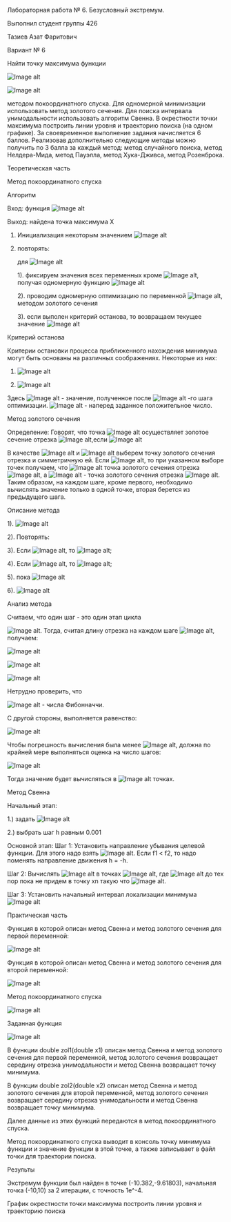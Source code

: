 Лабораторная работа № 6. Безусловный экстремум.

Выполнил студент группы 426

Тазиев Азат Фаритович

Вариант № 6

Найти точку максимума функции

![Image alt](https://github.com/AzatTaziev426/lab6/blob/master/funct.png)

![Image alt](https://github.com/AzatTaziev426/lab6/blob/master/gran.png)

методом покоординатного спуска. Для одномерной минимизации использовать метод золотого сечения. Для поиска интервала унимодальности использовать алгоритм Свенна. В окрестности точки максимума построить линии уровня и траекторию поиска (на одном графике). За своевременное выполнение задания начисляется 6 баллов. Реализовав дополнительно следующие методы можно получить по 3 балла за каждый метод: метод случайного поиска, метод Нелдера-Мида, метод Пауэлла, метод Хука-Дживса, метод Розенброка.

Теоретическая часть

Метод покоординатного спуска

Алгоритм

Вход: функция ![Image alt](https://github.com/AzatTaziev426/lab6/blob/master/FR.png)

Выход: найдена точка максимума X

1. Инициализация некоторым значением  ![Image alt](https://github.com/AzatTaziev426/lab6/blob/master/x0.png)

2. повторять:

      для ![Image alt](https://github.com/AzatTaziev426/lab6/blob/master/in.png)
      
      1). фиксируем значения всех переменных кроме ![Image alt](https://github.com/AzatTaziev426/lab6/blob/master/xi.png), получая одномерную функцию ![Image alt](https://github.com/AzatTaziev426/lab6/blob/master/fxi.png)
      
      2). проводим одномерную оптимизацию по переменной ![Image alt](https://github.com/AzatTaziev426/lab6/blob/master/xi.png), методом золотого сечения
      
      3). если выполен критерий останова, то возвращаем текущее значение ![Image alt](https://github.com/AzatTaziev426/lab6/blob/master/x1xn.png)

Критерий останова

Критерии остановки процесса приближенного нахождения минимума могут быть основаны на различных соображениях. Некоторые из них:

1. ![Image alt](https://github.com/AzatTaziev426/lab6/blob/master/usl1.png)

2. ![Image alt](https://github.com/AzatTaziev426/lab6/blob/master/usl2.png)

Здесь ![Image alt](https://github.com/AzatTaziev426/lab6/blob/master/xkrn.png) - значение, полученное после ![Image alt](https://github.com/AzatTaziev426/lab6/blob/master/k.png) -го шага оптимизации. ![Image alt](https://github.com/AzatTaziev426/lab6/blob/master/E.png) - наперед заданное положительное число. 
        
Метод золотого сечения 

Определение: Говорят, что точка ![Image alt](https://github.com/AzatTaziev426/lab6/blob/master/x.png) осуществляет золотое сечение отрезка ![Image alt](https://github.com/AzatTaziev426/lab6/blob/master/ab.png),если ![Image alt](https://github.com/AzatTaziev426/lab6/blob/master/zol1.png)

В качестве ![Image alt](https://github.com/AzatTaziev426/lab6/blob/master/x1.png) и ![Image alt](https://github.com/AzatTaziev426/lab6/blob/master/x2.png)  выберем точку золотого сечения отрезка и симметричную ей. Если ![Image alt](https://github.com/AzatTaziev426/lab6/blob/master/x1x2.png), то при указанном выборе точек получаем, что ![Image alt](https://github.com/AzatTaziev426/lab6/blob/master/x1.png) точка золотого сечения отрезка ![Image alt](https://github.com/AzatTaziev426/lab6/blob/master/ax2.png), а ![Image alt](https://github.com/AzatTaziev426/lab6/blob/master/x2.png) - точка золотого сечения отрезка ![Image alt](https://github.com/AzatTaziev426/lab6/blob/master/x1b.png). Таким образом, на каждом шаге, кроме первого, необходимо вычислять значение только в одной точке, вторая берется из предыдущего шага. 

Описание метода 

1). ![Image alt](https://github.com/AzatTaziev426/lab6/blob/master/x1x2ab.png)

2). Повторять:
      
   3). Если ![Image alt](https://github.com/AzatTaziev426/lab6/blob/master/f1f2.png), то ![Image alt](https://github.com/AzatTaziev426/lab6/blob/master/a=x1.png);
      
   4). Если ![Image alt](https://github.com/AzatTaziev426/lab6/blob/master/f2f1.png), то ![Image alt](https://github.com/AzatTaziev426/lab6/blob/master/b=x2.png);
      
5). пока ![Image alt](https://github.com/AzatTaziev426/lab6/blob/master/b-aE.png)

6). ![Image alt](https://github.com/AzatTaziev426/lab6/blob/master/xab.png)

Анализ метода

Считаем, что один шаг - это один этап цикла 

![Image alt](https://github.com/AzatTaziev426/lab6/blob/master/lam.png). Тогда, считая длину отрезка на каждом шаге ![Image alt](https://github.com/AzatTaziev426/lab6/blob/master/trek.png), получаем:
      
   ![Image alt](https://github.com/AzatTaziev426/lab6/blob/master/tre0.png)
   
   ![Image alt](https://github.com/AzatTaziev426/lab6/blob/master/tre1.png)
   
   ![Image alt](https://github.com/AzatTaziev426/lab6/blob/master/tre2.png)
   
Нетрудно проверить, что
      
   ![Image alt](https://github.com/AzatTaziev426/lab6/blob/master/trek1.png) - числа Фибонначчи.
   
С другой стороны, выполняется равенство:

   ![Image alt](https://github.com/AzatTaziev426/lab6/blob/master/trek2.png)
   
Чтобы погрешность вычисления была менее ![Image alt](https://github.com/AzatTaziev426/lab6/blob/master/E.png), должна по крайней мере выполняться оценка на число шагов:  

   ![Image alt](https://github.com/AzatTaziev426/lab6/blob/master/k1.png)
   
Тогда значение будет вычисляться в ![Image alt](https://github.com/AzatTaziev426/lab6/blob/master/Nk1.png) точках.
      
Метод Свенна

Начальный этап:
      
   1.) задать ![Image alt](https://github.com/AzatTaziev426/lab6/blob/master/z0.png) 
      
   2.) выбрать шаг h равным 0.001
      
Основной этап:
   Шаг 1:
            Установить направление убывания целевой функции. Для этого надо взять ![Image alt](https://github.com/AzatTaziev426/lab6/blob/master/x2x1h.png). Если f1 < f2, то надо поменять направление движения h = -h.
     
   Шаг 2: 
            Вычислять ![Image alt](https://github.com/AzatTaziev426/lab6/blob/master/fk.png) в точках ![Image alt](https://github.com/AzatTaziev426/lab6/blob/master/x1k.png), где ![Image alt](https://github.com/AzatTaziev426/lab6/blob/master/fk123.png) до тех пор пока не придем в точку xn такую что ![Image alt](https://github.com/AzatTaziev426/lab6/blob/master/fnfn-1.png).
     
   Шаг 3: 
            Установить начальный интервал локализации минимума ![Image alt](https://github.com/AzatTaziev426/lab6/blob/master/a1xn-2.png)
            
            
Практическая часть

Функция в которой описан метод Свенна и метод золотого сечения для первой переменной:

![Image alt](https://github.com/AzatTaziev426/lab6/blob/master/zol1dlax1.png)

Функция в которой описан метод Свенна и метод золотого сечения для второй переменной:

![Image alt](https://github.com/AzatTaziev426/lab6/blob/master/zol2dlax2.png)

Метод покоординатного спуска

![Image alt](https://github.com/AzatTaziev426/lab6/blob/master/koorspusk.png)

Заданная функция 

![Image alt](https://github.com/AzatTaziev426/lab6/blob/master/funct1.png)

В функции double zol1(double x1) описан метод Свенна и метод золотого сечения для первой переменной, метод золотого сечения возвращает середину отрезка унимодальности и метод Свенна возвращает точку минимума.

В функции double zol2(double x2) описан метод Свенна и метод золотого сечения для второй переменной, метод золотого сечения возвращает середину отрезка унимодальности и метод Свенна возвращает точку минимума.

Далее данные из этих функций передаются в метод покоординатного спуска.

Метод покоординатного спуска выводит в консоль точку минимума функции и значение функции в этой точке, а также записывает в файл точки для траектории поиска.

Результы

Экстремум функции был найден в точке (-10.382,-9.61803), начальная точка (-10,10) за 2 итерации, с точность 1е^-4.

График окрестности точки максимума построить линии уровня и траекторию поиска 
